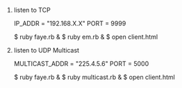 1. listen to TCP

    IP_ADDR = "192.168.X.X"
    PORT = 9999

    $ ruby faye.rb &
    $ ruby em.rb &
    $ open client.html


2. listen to UDP Multicast

    MULTICAST_ADDR = "225.4.5.6"
    PORT = 5000

    $ ruby faye.rb &
    $ ruby multicast.rb &
    $ open client.html
